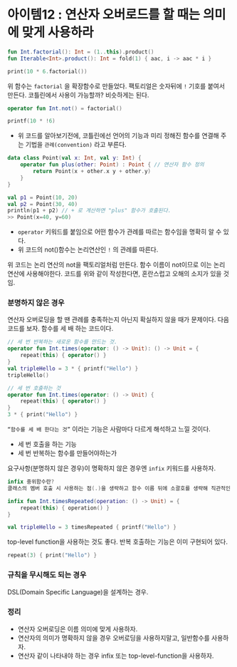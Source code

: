# 아이템12 : 연산자 오버로드를 할 때는 의미에 맞게 사용하라

```kotlin
fun Int.factorial(): Int = (1..this).product()
fun Iterable<Int>.product(): Int = fold(1) { aac, i -> aac * i }

print(10 * 6.factorial())
```

위 함수는 `factorial` 을 확장함수로 만들었다. 팩토리얼은 숫자뒤에 `!` 기호를 붙여서 만든다. 코틀린에서 사용이 가능할까? 비슷하게는 된다.

```kotlin
operator fun Int.not() = factorial()

printf(10 * !6)
```

- 위 코드를 알아보기전에, 코틀린에선 언어의 기능과 미리 정해진 함수를 연결해 주는 기법을 `관례(convention)` 라고 부른다.

```kotlin
data class Point(val x: Int, val y: Int) {
    operator fun plus(other: Point) : Point { // 연산자 함수 정의
        return Point(x + other.x y + other.y)
    }
}

val p1 = Point(10, 20)
val p2 = Point(30, 40)
println(p1 + p2) // + 로 계산하면 "plus" 함수가 호출된다.
>> Point(x=40, y=60)
```

- `operator` 키워드를 붙임으로 어떤 함수가 관례를 따르는 함수임을 명확히 알 수 있다.
- 위 코드의 not()함수는 논리연산인 `!` 의 관례를 따른다.

위 코드는 논리 연산의 not을 팩토리얼처럼 만든다. 함수 이름이 not이므로 이는 논리 연산에 사용해야한다. 코드를 위와 같이 작성한다면, 혼란스럽고 오해의 소지가 있을 것임.

### 분명하지 않은 경우

연산자 오버로딩을 할 땐 관례를 충족하는지 아닌지 확실하지 않을 때가 문제이다. 다음 코드를 보자. 함수를 세 배 하는 코드이다.

```kotlin
// 세 번 반복하는 새로운 함수를 만드는 것.
operator fun Int.times(operator: () -> Unit): () -> Unit = {
    repeat(this) { operator() }
}
val tripleHello = 3 * { printf("Hello") }
tripleHello()

// 세 번 호출하는 것
operator fun Int.times(operator: () -> Unit) {
    repeat(this) { operator() }
}
3 * { print("Hello") }
```

`“함수를 세 배 한다는 것”` 이라는 기능은 사람마다 다르게 해석하고 느낄 것이다.

- 세 번 호출을 하는 기능
- 세 번 반복하는 함수를 만들어야하는가

요구사항(분명하지 않은 경우)이 명확하지 않은 경우엔 `infix` 키워드를 사용하자.

```kotlin
infix 중위함수란?
클래스의 멤버 호출 시 사용하는 점(.)을 생략하고 함수 이름 뒤에 소괄호를 생략해 직관적인 이름을 사용할 수 있는 표현법.

infix fun Int.timesRepeated(operation: () -> Unit) = {
    repeat(this) { operation() }
}

val tripleHello = 3 timesRepeated { printf("Hello") }
```

top-level function을 사용하는 것도 좋다. 반복 호출하는 기능은 이미 구현되어 있다.

```kotlin
repeat(3) { print("Hello") }
```

### 규칙을 무시해도 되는 경우

DSL(Domain Specific Language)을 설계하는 경우.

### 정리

- 연산자 오버로딩은 이름 의미에 맞게 사용하자.
- 연산자의 의미가 명확하지 않을 경우 오버로딩을 사용하지말고, 일반함수를 사용하자.
- 연산자 같이 나타내야 하는 경우 infix 또는 top-level-function을 사용하자.
